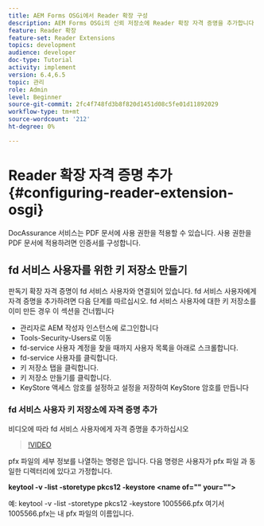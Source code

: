 ```yaml
---
title: AEM Forms OSGi에서 Reader 확장 구성
description: AEM Forms OSGi의 신뢰 저장소에 Reader 확장 자격 증명을 추가합니다
feature: Reader 확장
feature-set: Reader Extensions
topics: development
audience: developer
doc-type: Tutorial
activity: implement
version: 6.4,6.5
topic: 관리
role: Admin
level: Beginner
source-git-commit: 2fc4f748fd3b8f820d1451d08c5fe01d11892029
workflow-type: tm+mt
source-wordcount: '212'
ht-degree: 0%

---
```



# Reader 확장 자격 증명 추가{#configuring-reader-extension-osgi}

DocAssurance 서비스는 PDF 문서에 사용 권한을 적용할 수 있습니다. 사용 권한을 PDF 문서에 적용하려면 인증서를 구성합니다.

## fd 서비스 사용자를 위한 키 저장소 만들기

판독기 확장 자격 증명이 fd 서비스 사용자와 연결되어 있습니다. fd 서비스 사용자에게 자격 증명을 추가하려면 다음 단계를 따르십시오. fd 서비스 사용자에 대한 키 저장소를 이미 만든 경우 이 섹션을 건너뜁니다

* 관리자로 AEM 작성자 인스턴스에 로그인합니다
* Tools-Security-Users로 이동
* fd-service 사용자 계정을 찾을 때까지 사용자 목록을 아래로 스크롤합니다.
* fd-service 사용자를 클릭합니다.
* 키 저장소 탭을 클릭합니다.
* 키 저장소 만들기를 클릭합니다.
* KeyStore 액세스 암호를 설정하고 설정을 저장하여 KeyStore 암호를 만듭니다

### fd 서비스 사용자 키 저장소에 자격 증명 추가

비디오에 따라 fd 서비스 사용자에게 자격 증명을 추가하십시오

>[!VIDEO](https://video.tv.adobe.com/v/335849?quality=9&learn=on)


pfx 파일의 세부 정보를 나열하는 명령은 입니다. 다음 명령은 사용자가 pfx 파일 과 동일한 디렉터리에 있다고 가정합니다.

**keytool -v -list -storetype pkcs12 -keystore  &lt;name of=&quot;&quot; your=&quot;&quot;>**

예: keytool -v -list -storetype pkcs12 -keystore 1005566.pfx 여기서 1005566.pfx는 내 pfx 파일의 이름입니다.













